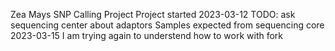 Zea Mays SNP Calling Project
Project started 2023-03-12
TODO: ask sequencing center about adaptors
Samples expected from sequencing core 2023-03-15
I am trying again to understend how to work with fork
